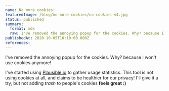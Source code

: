 ```yaml
---
name: No more cookies!
featuredImage: /blog/no-more-cookies/no-cookies-v4.jpg
status: published
summary:
  format: mdx
  raw: I've removed the annoying popup for the cookies. Why? because I won't use cookies anymore!
publishedAt: 2020-10-05T10:10:00.000Z
references:
---
```


I've removed the annoying popup for the cookies. Why? because I won't use cookies anymore!

I've started using [Plausible.io](https://plausible.io/) to gather usage statistics. This tool is not using cookies at all, and claims to be healthier for our privacy!
I'll give it a try, but not adding _trash_ to people's cookies **feels great :)**

